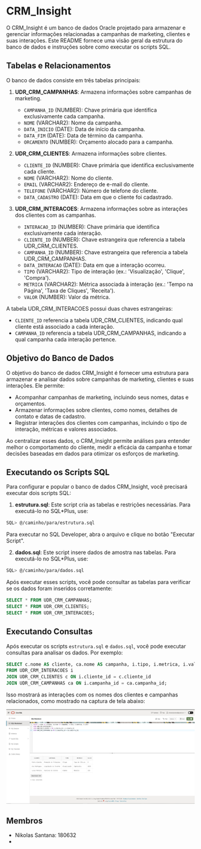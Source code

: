 # CRM_Insight

O CRM_Insight é um banco de dados Oracle projetado para armazenar e gerenciar informações relacionadas a campanhas de marketing, clientes e suas interações. Este README fornece uma visão geral da estrutura do banco de dados e instruções sobre como executar os scripts SQL.

## Tabelas e Relacionamentos

O banco de dados consiste em três tabelas principais:

1. **UDR_CRM_CAMPANHAS**: Armazena informações sobre campanhas de marketing.
   - `CAMPANHA_ID` (NUMBER): Chave primária que identifica exclusivamente cada campanha.
   - `NOME` (VARCHAR2): Nome da campanha.
   - `DATA_INICIO` (DATE): Data de início da campanha.
   - `DATA_FIM` (DATE): Data de término da campanha.
   - `ORCAMENTO` (NUMBER): Orçamento alocado para a campanha.

2. **UDR_CRM_CLIENTES**: Armazena informações sobre clientes.
   - `CLIENTE_ID` (NUMBER): Chave primária que identifica exclusivamente cada cliente.
   - `NOME` (VARCHAR2): Nome do cliente.
   - `EMAIL` (VARCHAR2): Endereço de e-mail do cliente.
   - `TELEFONE` (VARCHAR2): Número de telefone do cliente.
   - `DATA_CADASTRO` (DATE): Data em que o cliente foi cadastrado.

3. **UDR_CRM_INTERACOES**: Armazena informações sobre as interações dos clientes com as campanhas.
   - `INTERACAO_ID` (NUMBER): Chave primária que identifica exclusivamente cada interação.
   - `CLIENTE_ID` (NUMBER): Chave estrangeira que referencia a tabela UDR_CRM_CLIENTES.
   - `CAMPANHA_ID` (NUMBER): Chave estrangeira que referencia a tabela UDR_CRM_CAMPANHAS.
   - `DATA_INTERACAO` (DATE): Data em que a interação ocorreu.
   - `TIPO` (VARCHAR2): Tipo de interação (ex.: 'Visualização', 'Clique', 'Compra').
   - `METRICA` (VARCHAR2): Métrica associada à interação (ex.: 'Tempo na Página', 'Taxa de Cliques', 'Receita').
   - `VALOR` (NUMBER): Valor da métrica.

A tabela UDR_CRM_INTERACOES possui duas chaves estrangeiras:
- `CLIENTE_ID` referencia a tabela UDR_CRM_CLIENTES, indicando qual cliente está associado a cada interação.
- `CAMPANHA_ID` referencia a tabela UDR_CRM_CAMPANHAS, indicando a qual campanha cada interação pertence.

## Objetivo do Banco de Dados

O objetivo do banco de dados CRM_Insight é fornecer uma estrutura para armazenar e analisar dados sobre campanhas de marketing, clientes e suas interações. Ele permite:

- Acompanhar campanhas de marketing, incluindo seus nomes, datas e orçamentos.
- Armazenar informações sobre clientes, como nomes, detalhes de contato e datas de cadastro.
- Registrar interações dos clientes com campanhas, incluindo o tipo de interação, métricas e valores associados.

Ao centralizar esses dados, o CRM_Insight permite análises para entender melhor o comportamento do cliente, medir a eficácia da campanha e tomar decisões baseadas em dados para otimizar os esforços de marketing.

## Executando os Scripts SQL

Para configurar e popular o banco de dados CRM_Insight, você precisará executar dois scripts SQL:

1. **estrutura.sql**: Este script cria as tabelas e restrições necessárias. Para executá-lo no SQL*Plus, use:

```bash
SQL> @/caminho/para/estrutura.sql
```

Para executar no SQL Developer, abra o arquivo e clique no botão "Executar Script".

2. **dados.sql**: Este script insere dados de amostra nas tabelas. Para executá-lo no SQL*Plus, use:

```bash
SQL> @/caminho/para/dados.sql
```

Após executar esses scripts, você pode consultar as tabelas para verificar se os dados foram inseridos corretamente:

```sql
SELECT * FROM UDR_CRM_CAMPANHAS;
SELECT * FROM UDR_CRM_CLIENTES;
SELECT * FROM UDR_CRM_INTERACOES;
```

## Executando Consultas

Após executar os scripts `estrutura.sql` e `dados.sql`, você pode executar consultas para analisar os dados. Por exemplo:

```sql
SELECT c.nome AS cliente, ca.nome AS campanha, i.tipo, i.metrica, i.valor
FROM UDR_CRM_INTERACOES i
JOIN UDR_CRM_CLIENTES c ON i.cliente_id = c.cliente_id
JOIN UDR_CRM_CAMPANHAS ca ON i.campanha_id = ca.campanha_id;
```

Isso mostrará as interações com os nomes dos clientes e campanhas relacionados, como mostrado na captura de tela abaixo:

![Resultado da Consulta](/crm_insight_screenshot.png)

## Membros
- Nikolas Santana: 180632
- 
